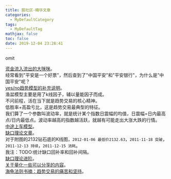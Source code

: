 ```yaml
---
title: 股社区-精华文章
categories:
  - MyDefaultCategory
tags:
  - MyDefaultTag
mathjax: false
toc: false
date: 2019-12-04 23:28:41
---
```

omit
<!--more-->


[资金流入流出的大咪咪](https://mp.weixin.qq.com/s/UHGloP1xp7ordAMcMzX5Dg)。  
经常看到"平安是一个好票"，然后查到了"中国平安"和"平安银行"，为什么是"中国平安"呢？  
[yes/no趋势模型的补充说明](https://mp.weixin.qq.com/s/Df5bLDzTL9EjndsA45RMQg)。  
渔盆模型主要是用了k线因子，辅以量能因子而成。  
不问前程，活在当下就是趋势交易的核心精神。  
低胜率+高盈亏比，这是趋势交易最典型的特征。  
我们算了一个参数叫波动率，就是统计某个指数日震幅的均值，日震幅=日内最高点/日内最低点。波动率越高的指数越活跃，就越有可能走出大涨大跌的行情。  
[中途上车模型](https://www.imaibo.net/viewpoint/detail/3053606?share_uid=4570952)。  
[缺口理论文章](https://mp.weixin.qq.com/s/itEnVR_DZvDtTnjXggZ0jA)。  
对于附图的2132钻石底的K线图，`2012-01-06 最低价2132.63`，`2011-11-18 突破`，`2011-12-13 持续`，`2011-12-15 消耗`。  
我注：TODO:统计缺口回补率和回补间隔。  
[缺口理论进阶](https://mp.weixin.qq.com/s/f0nXt-FWMevr2dK-VHNcCA)。  
[关于量化一些可以分享的内容](http://mp.weixin.qq.com/mp/appmsg/show?__biz=MjM5MjAxNTE4MA==&appmsgid=10000014&itemidx=1&sign=2c1d00a5baa961d6a942546e4003e7f1&scene=20&xtrack=1#wechat_redirect)。  
[海龟法则书摘：趋势交易的痛苦和坚持](https://mp.weixin.qq.com/s/3O1ThjpayMQKYwZc0qrYlA)。  
